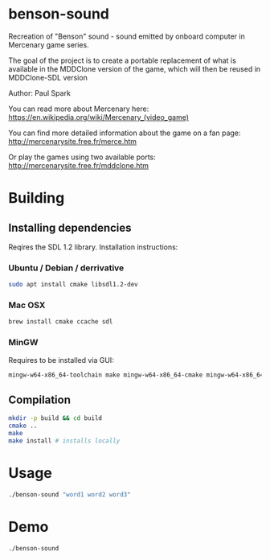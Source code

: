 # benson-sound
Recreation of "Benson" sound - sound emitted by onboard computer in Mercenary game series. 

The goal of the project is to create a portable replacement of what is available in the MDDClone version of the game, which will then be reused in MDDClone-SDL version

Author: Paul Spark

You can read more about Mercenary here:
https://en.wikipedia.org/wiki/Mercenary_(video_game)

You can find more detailed information about the game on a fan page:
http://mercenarysite.free.fr/merce.htm

Or play the games using two available ports:
http://mercenarysite.free.fr/mddclone.htm

# Building

## Installing dependencies 

Reqires the SDL 1.2 library. 
Installation instructions:

### Ubuntu / Debian / derrivative

```bash
sudo apt install cmake libsdl1.2-dev
```

### Mac OSX

```bash
brew install cmake ccache sdl
```

### MinGW

Requires to be installed via GUI:

```bash
mingw-w64-x86_64-toolchain make mingw-w64-x86_64-cmake mingw-w64-x86_64-SDL
```

## Compilation

```bash
mkdir -p build && cd build
cmake ..
make
make install # installs locally
```

# Usage

```bash
./benson-sound "word1 word2 word3"
```

# Demo

```bash
./benson-sound
```

